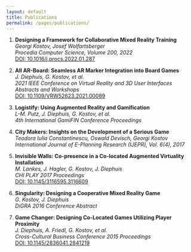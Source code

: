 ```yaml
---
layout: default
title: Publications
permalink: /pages/publications/
---
```

1. **Designing a Framework for Collaborative Mixed Reality Training**  
   *Georgi Kostov, Josef Wolfartsberger*  
   *Procedia Computer Science, Volume 200, 2022*  
   [DOI: 10.1016/j.procs.2022.01.287](https://doi.org/10.1016/j.procs.2022.01.287)  

2. **All AR-Board: Seamless AR Marker Integration into Board Games**  
   *J. Diephuis, G. Kostov, et al.*  
   *2021 IEEE Conference on Virtual Reality and 3D User Interfaces Abstracts and Workshops*  
   [DOI: 10.1109/VRW52623.2021.00089](https://doi.org/10.1109/VRW52623.2021.00089)  

3. **Logistify: Using Augmented Reality and Gamification**  
   *L-M. Putz, J. Diephuis, G. Kostov, et al.*  
   *4th International GamiFIN Conference Proceedings*  

4. **City Makers: Insights on the Development of a Serious Game**  
   *Teodora Iulia Constantinescu, Oswald Devisch, Georgi Kostov*  
   *International Journal of E-Planning Research (IJEPR), Vol. 6(4), 2017*  

5. **Invisible Walls: Co-presence in a Co-located Augmented Virtuality Installation**  
   *M. Lankes, J. Hagler, G. Kostov, J. Diephuis*  
   *CHI PLAY 2017 Proceedings*  
   [DOI: 10.1145/3116595.3116609](https://doi.org/10.1145/3116595.3116609)

6. **Singularity: Designing a Cooperative Mixed Reality Game**  
   *G. Kostov, J. Diephuis*  
   *DiGRA 2016 Conference Abstract*  

7. **Game Changer: Designing Co-Located Games Utilizing Player Proximity**  
   *J. Diephuis, A. Friedl, G. Kostov, et al.*  
   *Cross-Cultural Business Conference 2015 Proceedings*  
   [DOI: 10.1145/2836041.2841219](https://doi.org/10.1145/2836041.2841219)
